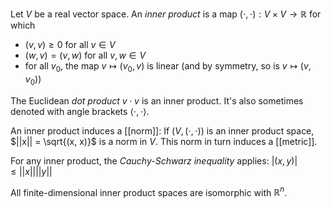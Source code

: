 Let $V$ be a real vector space.
An _inner product_ is a map $(\cdot, \cdot) : V \times V \rightarrow \mathbb{R}$ for which
- $(v, v) \geq 0$ for all $v \in V$
- $(w, v) = (v, w)$ for all $v,w \in V$
- for all $v_0$, the map $v \mapsto (v_0, v)$ is linear
	(and by symmetry, so is $v \mapsto (v, v_0)$)

The Euclidean _dot product_ $v \cdot v$ is an inner product.
It's also sometimes denoted with angle brackets $\langle \cdot, \cdot \rangle$.

An inner product induces a [[norm]]:
If $(V, (\cdot, \cdot))$ is an inner product space,
$||x|| = \sqrt{(x, x)}$ is a norm in $V$.
This norm in turn induces a [[metric]].

For any inner product, the _Cauchy-Schwarz inequality_ applies:
$|(x, y)| \leq ||x|| ||y||$

All finite-dimensional inner product spaces are isomorphic with $\mathbb{R}^n$.